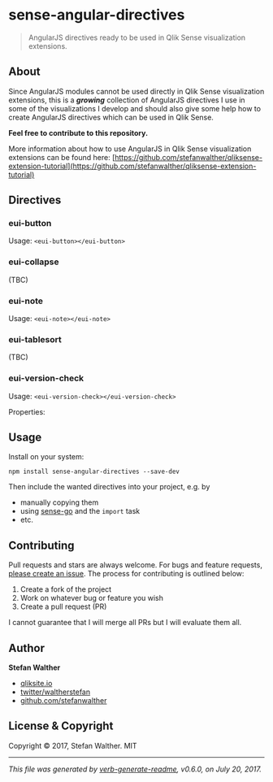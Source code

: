 # sense-angular-directives
> AngularJS directives ready to be used in Qlik Sense visualization extensions.

## About
Since AngularJS modules cannot be used directly in Qlik Sense visualization extensions, this is a ***growing*** collection of AngularJS directives I use in some of the visualizations I develop and should also give some help how to create AngularJS directives which can be used in Qlik Sense.

**Feel free to contribute to this repository.**

More information about how to use AngularJS in Qlik Sense visualization extensions can be found here:
[https://github.com/stefanwalther/qliksense-extension-tutorial](https://github.com/stefanwalther/qliksense-extension-tutorial)

## Directives

### eui-button

Usage:
`<eui-button></eui-button>`

### eui-collapse
(TBC)

### eui-note
Usage:
`<eui-note></eui-note>`

### eui-tablesort
(TBC)

### eui-version-check

Usage:
`<eui-version-check></eui-version-check>`

Properties:

## Usage
Install on your system:

`npm install sense-angular-directives --save-dev`

Then include the wanted directives into your project, e.g. by
* manually copying them
* using [sense-go](https://github.com/stefanwalther/sense-go.git) and the `import` task
* etc.

## Contributing
Pull requests and stars are always welcome. For bugs and feature requests, [please create an issue](https://github.com/stefanwalther/sense-angular-directives/issues).
The process for contributing is outlined below:

1. Create a fork of the project
2. Work on whatever bug or feature you wish
3. Create a pull request (PR)

I cannot guarantee that I will merge all PRs but I will evaluate them all.

## Author
**Stefan Walther**
* [qliksite.io](http://qliksite.io)
* [twitter/waltherstefan](http://twitter.com/waltherstefan)
* [github.com/stefanwalther](http://github.com/stefanwalther)

## License & Copyright
Copyright © 2017, Stefan Walther.
MIT

***

_This file was generated by [verb-generate-readme](https://github.com/verbose/verb-generate-readme), v0.6.0, on July 20, 2017._

